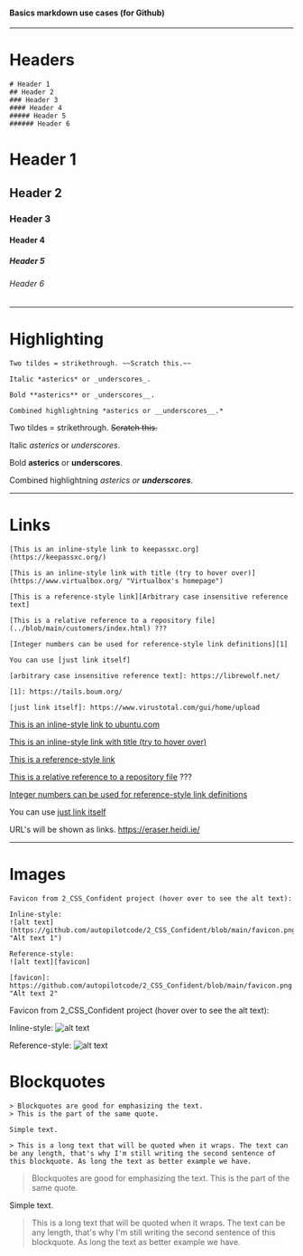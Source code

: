 #### Basics markdown use cases (for Github)

***
# Headers
```
# Header 1
## Header 2
### Header 3
#### Header 4
##### Header 5
###### Header 6
```
# Header 1
## Header 2
### Header 3
#### Header 4
##### Header 5
###### Header 6
___

# Highlighting

```
Two tildes = strikethrough. ~~Scratch this.~~

Italic *asterics* or _underscores_. 

Bold **asterics** or _underscores__.

Combined highlightning *asterics or __underscores__.*

```
Two tildes = strikethrough. ~~Scratch this.~~

Italic *asterics* or _underscores_. 

Bold **asterics** or __underscores__.

Combined highlightning *asterics or __underscores__.*

___

# Links 
```
[This is an inline-style link to keepassxc.org](https://keepassxc.org/)

[This is an inline-style link with title (try to hover over)](https://www.virtualbox.org/ "Virtualbox's homepage")

[This is a reference-style link][Arbitrary case insensitive reference text]

[This is a relative reference to a repository file](../blob/main/customers/index.html) ???

[Integer numbers can be used for reference-style link definitions][1]

You can use [just link itself]

[arbitrary case insensitive reference text]: https://librewolf.net/

[1]: https://tails.boum.org/

[just link itself]: https://www.virustotal.com/gui/home/upload
```
[This is an inline-style link to ubuntu.com](https://ubuntu.com/)

[This is an inline-style link with title (try to hover over)](https://www.virtualbox.org/ "Virtualbox's homepage")

[This is a reference-style link][Arbitrary case insensitive reference text]

[This is a relative reference to a repository file](../blob/main/customers/index.html) ???

[Integer numbers can be used for reference-style link definitions][1]

You can use [just link itself]


[arbitrary case insensitive reference text]: https://librewolf.net/

[1]: https://tails.boum.org/

[just link itself]: https://www.virustotal.com/gui/home/upload

URL's will be shown as links. https://eraser.heidi.ie/
___

# Images
```
Favicon from 2_CSS_Confident project (hover over to see the alt text):

Inline-style:
![alt text](https://github.com/autopilotcode/2_CSS_Confident/blob/main/favicon.png "Alt text 1")

Reference-style:
![alt text][favicon]

[favicon]: https://github.com/autopilotcode/2_CSS_Confident/blob/main/favicon.png "Alt text 2"
```
Favicon from 2_CSS_Confident project (hover over to see the alt text):

Inline-style:
![alt text](https://github.com/autopilotcode/2_CSS_Confident/blob/main/favicon.png "Alt text 1")

Reference-style:
![alt text][favicon]

[favicon]: https://github.com/autopilotcode/2_CSS_Confident/blob/main/favicon.png "Alt text 2"


# Blockquotes
```
> Blockquotes are good for emphasizing the text.
> This is the part of the same quote.

Simple text.

> This is a long text that will be quoted when it wraps. The text can be any length, that's why I'm still writing the second sentence of this blockquote. As long the text as better example we have.

```
> Blockquotes are good for emphasizing the text.
> This is the part of the same quote.

Simple text.

> This is a long text that will be quoted when it wraps. The text can be any length, that's why I'm still writing the second sentence of this blockquote. As long the text as better example we have.










